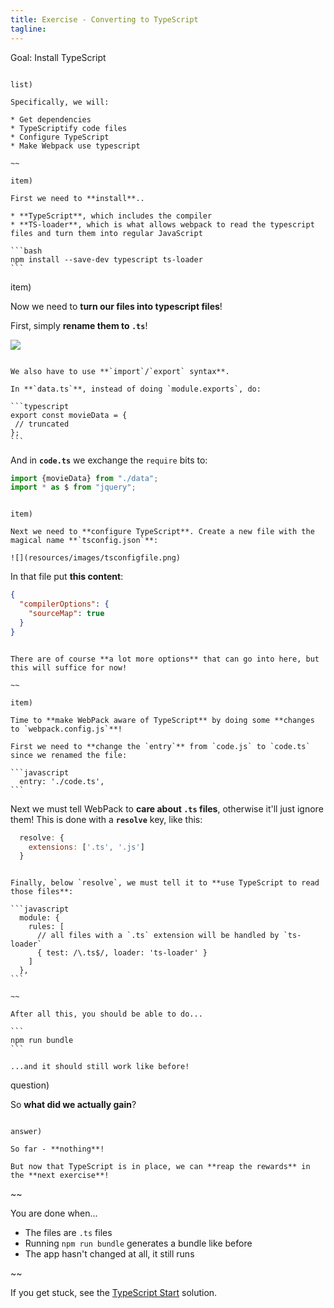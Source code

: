 ```yaml
---
title: Exercise - Converting to TypeScript
tagline:
---
```



<div class="goal"></div>

Goal: Install TypeScript

~~~

list)

Specifically, we will:

* Get dependencies
* TypeScriptify code files
* Configure TypeScript
* Make Webpack use typescript

~~

item)

First we need to **install**..

* **TypeScript**, which includes the compiler
* **TS-loader**, which is what allows webpack to read the typescript files and turn them into regular JavaScript

```bash
npm install --save-dev typescript ts-loader
```

~~~

item)

Now we need to **turn our files into typescript files**!

First, simply **rename them to `.ts`**!

![](resources/images/tsfiles.png)

~~~

We also have to use **`import`/`export` syntax**.

In **`data.ts`**, instead of doing `module.exports`, do:

```typescript
export const movieData = {
 // truncated
};
```

~~~

And in **`code.ts`** we exchange the `require` bits to:

```typescript
import {movieData} from "./data";
import * as $ from "jquery";
```

~~~

item)

Next we need to **configure TypeScript**. Create a new file with the magical name **`tsconfig.json`**:

![](resources/images/tsconfigfile.png)

~~~

In that file put **this content**:

```json
{
  "compilerOptions": {
    "sourceMap": true
  }
}
```

~~~

There are of course **a lot more options** that can go into here, but this will suffice for now!

~~

item)

Time to **make WebPack aware of TypeScript** by doing some **changes to `webpack.config.js`**!

First we need to **change the `entry`** from `code.js` to `code.ts` since we renamed the file:

```javascript
  entry: './code.ts',
```

~~~~

Next we must tell WebPack to **care about `.ts` files**, otherwise it'll just ignore them! This is done with a **`resolve`** key, like this:

```javascript
  resolve: {
    extensions: ['.ts', '.js']
  }
```

~~~

Finally, below `resolve`, we must tell it to **use TypeScript to read those files**:

```javascript 
  module: {
    rules: [
      // all files with a `.ts` extension will be handled by `ts-loader`
      { test: /\.ts$/, loader: 'ts-loader' }
    ]
  },
```

~~

After all this, you should be able to do...

```
npm run bundle
```

...and it should still work like before!

~~~

question)

So **what did we actually gain**?

~~~

answer)

So far - **nothing**!

But now that TypeScript is in place, we can **reap the rewards** in the **next exercise**!

~~~~


~~

<div class="checklist"></div>

You are done when...

* The files are `.ts` files
* Running `npm run bundle` generates a bundle like before
* The app hasn't changed at all, it still runs

~~

<div class="solution"></div>

If you get stuck, see the [TypeScript Start](https://github.com/krawaller/js-app-solutions/tree/master/typescript_start) solution.
